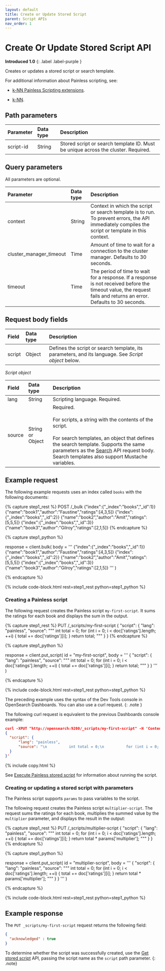 ```yaml
---
layout: default
title: Create or Update Stored Script
parent: Script APIs
nav_order: 1
---
```


# Create Or Update Stored Script API
**Introduced 1.0**
{: .label .label-purple }

Creates or updates a stored script or search template.

For additional information about Painless scripting, see:

* [k-NN Painless Scripting extensions]({{site.url}}{{site.baseurl}}/search-plugins/knn/painless-functions/).

* [k-NN]({{site.url}}{{site.baseurl}}/search-plugins/knn/index/).


## Path parameters

| Parameter | Data type | Description | 
:--- | :--- | :---
| script-id | String | Stored script or search template ID. Must be unique across the cluster. Required. |

## Query parameters

All parameters are optional.

| Parameter | Data type | Description | 
:--- | :--- | :---
| context | String | Context in which the script or search template is to run. To prevent errors, the API immediately compiles the script or template in this context. |
| cluster_manager_timeout | Time | Amount of time to wait for a connection to the cluster manager. Defaults to 30 seconds. |
| timeout | Time | The period of time to wait for a response. If a response is not received before the timeout value, the request fails and returns an error. Defaults to 30 seconds.|

## Request body fields

| Field | Data type | Description | 
:--- | :--- | :---
| script | Object | Defines the script or search template, its parameters, and its language. See *Script object* below. |

*Script object*

| Field | Data type | Description | 
:--- | :--- | :---
| lang | String | Scripting language. Required. |
| source | String or Object | Required. <br /> <br /> For scripts, a string with the contents of the script. <br /> <br /> For search templates, an object that defines the search template. Supports the same parameters as the [Search]({{site.url}}{{site.baseurl}}/api-reference/search/) API request body. Search templates also support Mustache variables. |

## Example request

The following example requests uses an index called `books` with the following documents:

<!-- spec_insert_start
component: example_code
rest: POST /_bulk
body: |
{"index":{"_index":"books","_id":1}}
{"name":"book1","author":"Faustine","ratings":[4,3,5]}
{"index":{"_index":"books","_id":2}}
{"name":"book2","author":"Amit","ratings":[5,5,5]}
{"index":{"_index":"books","_id":3}}
{"name":"book3","author":"Gilroy","ratings":[2,1,5]}
-->
{% capture step1_rest %}
POST /_bulk
{"index":{"_index":"books","_id":1}}
{"name":"book1","author":"Faustine","ratings":[4,3,5]}
{"index":{"_index":"books","_id":2}}
{"name":"book2","author":"Amit","ratings":[5,5,5]}
{"index":{"_index":"books","_id":3}}
{"name":"book3","author":"Gilroy","ratings":[2,1,5]}
{% endcapture %}

{% capture step1_python %}


response = client.bulk(
  body = '''
{"index":{"_index":"books","_id":1}}
{"name":"book1","author":"Faustine","ratings":[4,3,5]}
{"index":{"_index":"books","_id":2}}
{"name":"book2","author":"Amit","ratings":[5,5,5]}
{"index":{"_index":"books","_id":3}}
{"name":"book3","author":"Gilroy","ratings":[2,1,5]}
'''
)

{% endcapture %}

{% include code-block.html
    rest=step1_rest
    python=step1_python %}
<!-- spec_insert_end -->

### Creating a Painless script

The following request creates the Painless script `my-first-script`. It sums the ratings for each book and displays the sum in the output.

<!-- spec_insert_start
component: example_code
rest: PUT /_scripts/my-first-script
body: |
{
  "script": {
      "lang": "painless",
      "source": """
          int total = 0;
          for (int i = 0; i < doc['ratings'].length; ++i) {
            total += doc['ratings'][i];
          }
          return total;
        """
  }
}
-->
{% capture step1_rest %}
PUT /_scripts/my-first-script
{
  "script": {
      "lang": "painless",
      "source": """
          int total = 0;
          for (int i = 0; i < doc['ratings'].length; ++i) {
            total += doc['ratings'][i];
          }
          return total;
        """
  }
}
{% endcapture %}

{% capture step1_python %}


response = client.put_script(
  id = "my-first-script",
  body = '''
{
  "script": {
      "lang": "painless",
      "source": """
          int total = 0;
          for (int i = 0; i < doc['ratings'].length; ++i) {
            total += doc['ratings'][i];
          }
          return total;
        """
  }
}
'''
)

{% endcapture %}

{% include code-block.html
    rest=step1_rest
    python=step1_python %}
<!-- spec_insert_end -->

The preceding example uses the syntax of the Dev Tools console in OpenSearch Dashboards. You can also use a curl request.
{: .note }

The following curl request is equivalent to the previous Dashboards console example:

````json
curl -XPUT "http://opensearch:9200/_scripts/my-first-script" -H 'Content-Type: application/json' -d'
{
  "script": {
      "lang": "painless",
      "source": "\n          int total = 0;\n          for (int i = 0; i < doc['\''ratings'\''].length; ++i) {\n            total += doc['\''ratings'\''][i];\n          }\n          return total;\n        "
  }
}'
````
{% include copy.html %}


See [Execute Painless stored script]({{site.url}}{{site.baseurl}}/api-reference/script-apis/exec-stored-script/) for information about running the script.

### Creating or updating a stored script with parameters

The Painless script supports `params` to pass variables to the script. 

The following request creates the Painless script `multiplier-script`. The request sums the ratings for each book, multiplies the summed value by the `multiplier` parameter, and displays the result in the output:

<!-- spec_insert_start
component: example_code
rest: PUT /_scripts/multiplier-script
body: |
{
  "script": {
      "lang": "painless",
      "source": """
          int total = 0;
          for (int i = 0; i < doc['ratings'].length; ++i) {
            total += doc['ratings'][i];
          }
          return total * params['multiplier'];
        """
  }
}
-->
{% capture step1_rest %}
PUT /_scripts/multiplier-script
{
  "script": {
      "lang": "painless",
      "source": """
          int total = 0;
          for (int i = 0; i < doc['ratings'].length; ++i) {
            total += doc['ratings'][i];
          }
          return total * params['multiplier'];
        """
  }
}
{% endcapture %}

{% capture step1_python %}


response = client.put_script(
  id = "multiplier-script",
  body = '''
{
  "script": {
      "lang": "painless",
      "source": """
          int total = 0;
          for (int i = 0; i < doc['ratings'].length; ++i) {
            total += doc['ratings'][i];
          }
          return total * params['multiplier'];
        """
  }
}
'''
)

{% endcapture %}

{% include code-block.html
    rest=step1_rest
    python=step1_python %}
<!-- spec_insert_end -->

## Example response

The `PUT _scripts/my-first-script` request returns the following field:

````json
{
  "acknowledged" : true
}
````

To determine whether the script was successfully created, use the [Get stored script]({{site.url}}{{site.baseurl}}/api-reference/script-apis/get-stored-script/) API, passing the script name as the `script` path parameter.
{: .note}



